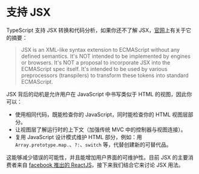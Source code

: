 # 支持 JSX

TypeScript 支持 JSX 转换和代码分析，如果你还不了解 JSX，[官网](https://facebook.github.io/jsx/)上有关于它的摘要：

> JSX is an XML-like syntax extension to ECMAScript without any defined semantics. It's NOT intended to be implemented by engines or browsers. It's NOT a proposal to incorporate JSX into the ECMAScript spec itself. It's intended to be used by various preprocessors (transpilers) to transform these tokens into standard ECMAScript.

JSX 背后的动机是允许用户在 JavaScript 中书写类似于 HTML 的视图，因此你可以：

- 使用相同代码，既能检查你的 JavaScript，同时能检查你的 HTML 视图层部分。
- 让视图层了解运行时的上下文（加强传统 MVC 中的控制器与视图连接）。
- 复用 JavaScript 设计模式维护 HTML 部分，例如：用 `Array.prototype.map.`、`?:`、`switch` 等，代替创建新的可替代品。

这能够减少错误的可能性，并且能增加用户界面的可维护性。目前 JSX 的主要消费者来自 [facebook 推出的 ReactJS](http://facebook.github.io/react/)，接下来我们结合它来讨论 JSX 用法。